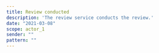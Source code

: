 ```yaml
---
title: Review conducted
description: 'The review service conducts the review.'
date: "2021-03-08"
scope: actor_1
sender: ""
pattern: ""
---
```


